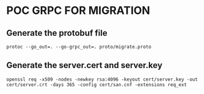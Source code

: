 # POC GRPC FOR MIGRATION

## Generate the protobuf file
```
protoc --go_out=. --go-grpc_out=. proto/migrate.proto
```

## Generate the server.cert and server.key
<!-- ```
openssl req -x509 -newkey rsa:4096 -nodes -keyout cert/server.key -out cert/server.crt -days 365 -subj "/CN=localhost" -config "nul"
``` -->

```
openssl req -x509 -nodes -newkey rsa:4096 -keyout cert/server.key -out cert/server.crt -days 365 -config cert/san.cnf -extensions req_ext
```